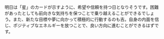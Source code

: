 明日は「星」のカードが示すように、希望や信頼を持つ日となりそうです。困難があったとしても前向きな気持ちを保つことで乗り越えることができるでしょう。また、新たな目標や夢に向かって積極的に行動するのも吉。自身の内面を信じ、ポジティブなエネルギーを放つことで、良い方向に進むことができるはずです。